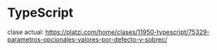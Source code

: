 # TypeScript
clase actual: https://platzi.com/home/clases/11950-typescript/75329-parametros-opcionales-valores-por-defecto-y-sobrec/